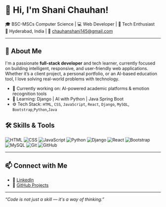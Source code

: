 # 👋 Hi, I'm Shani Chauhan!

🎓 BSC-MSCs Computer Science | 💻 Web Developer | 🌟 Tech Enthusiast  
📍 Hyderabad, India | 📧 chauhanshani145@gmail.com  

---

## 🚀 About Me

I'm a passionate **full-stack developer** and tech learner, currently focused on building intelligent, responsive, and user-friendly web applications. Whether it’s a client project, a personal portfolio, or an AI-based education tool, I love solving real-world problems with technology.

- 🔭 Currently working on: AI-powered academic platforms & emotion recognition tools
- 🌱 Learning: Django | AI with Python | Java Spring Boot
- ⚙️ Tech Stack: `HTML`, `CSS`, `JavaScript`, `React`, `Django`, `MySQL`, `Bootstrap`,`Python`,`Java`

## 🛠️ Skills & Tools

![HTML](https://img.shields.io/badge/-HTML5-E34F26?style=flat&logo=html5&logoColor=white)
![CSS](https://img.shields.io/badge/-CSS3-1572B6?style=flat&logo=css3)
![JavaScript](https://img.shields.io/badge/-JavaScript-F7DF1E?style=flat&logo=javascript&logoColor=black)
![Python](https://img.shields.io/badge/-Python-3776AB?style=flat&logo=python)
![Django](https://img.shields.io/badge/-Django-092E20?style=flat&logo=django)
![React](https://img.shields.io/badge/-React-61DAFB?style=flat&logo=react)
![Bootstrap](https://img.shields.io/badge/-Bootstrap-563D7C?style=flat&logo=bootstrap)
![MySQL](https://img.shields.io/badge/-MySQL-4479A1?style=flat&logo=mysql)
![Git](https://img.shields.io/badge/-Git-F05032?style=flat&logo=git)
![GitHub](https://img.shields.io/badge/-GitHub-181717?style=flat&logo=github)

---

## 📫 Connect with Me

- 💼 [LinkedIn](https://www.linkedin.com/in/shani-chauhan-403789323/)
- 🐍 [GitHub Projects](https://github.com/Shani871)

---

_“Code is not just a skill — it's a way of thinking.”_
